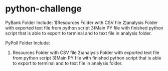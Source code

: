 # python-challenge

PyBank Folder Include:
1)Resources Folder with CSV file
2)analysis Folder with exported text file from python script
3)Main PY file with finished python script that is able to export to terminal and to text file in analysis folder.

PyPoll Folder Include:
1) Resources Folder with CSV file
2)analysis Folder with exported text file from python script
3)Main PY file with finished python script that is able to export to terminal and to text file in analysis folder.
